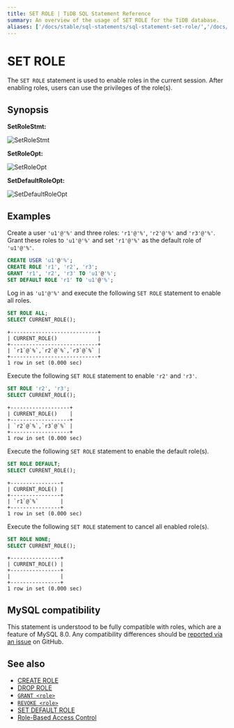 ```yaml
---
title: SET ROLE | TiDB SQL Statement Reference
summary: An overview of the usage of SET ROLE for the TiDB database.
aliases: ['/docs/stable/sql-statements/sql-statement-set-role/','/docs/v4.0/sql-statements/sql-statement-set-role/']
---
```


# SET ROLE

The `SET ROLE` statement is used to enable roles in the current session. After enabling roles, users can use the privileges of the role(s).

## Synopsis

**SetRoleStmt:**

![SetRoleStmt](https://docs-download.pingcap.com/media/images/docs/sqlgram/SetRoleStmt.png)

**SetRoleOpt:**

![SetRoleOpt](https://docs-download.pingcap.com/media/images/docs/sqlgram/SetRoleOpt.png)

**SetDefaultRoleOpt:**

![SetDefaultRoleOpt](https://docs-download.pingcap.com/media/images/docs/sqlgram/SetDefaultRoleOpt.png)

## Examples

Create a user `'u1'@'%'` and three roles: `'r1'@'%'`, `'r2'@'%'` and `'r3'@'%'`. Grant these roles to `'u1'@'%'` and set `'r1'@'%'` as the default role of `'u1'@'%'`.


```sql
CREATE USER 'u1'@'%';
CREATE ROLE 'r1', 'r2', 'r3';
GRANT 'r1', 'r2', 'r3' TO 'u1'@'%';
SET DEFAULT ROLE 'r1' TO 'u1'@'%';
```

Log in as `'u1'@'%'` and execute the following `SET ROLE` statement to enable all roles.


```sql
SET ROLE ALL;
SELECT CURRENT_ROLE();
```

```
+----------------------------+
| CURRENT_ROLE()             |
+----------------------------+
| `r1`@`%`,`r2`@`%`,`r3`@`%` |
+----------------------------+
1 row in set (0.000 sec)
```

Execute the following `SET ROLE` statement to enable `'r2'` and `'r3'`.


```sql
SET ROLE 'r2', 'r3';
SELECT CURRENT_ROLE();
```

```
+-------------------+
| CURRENT_ROLE()    |
+-------------------+
| `r2`@`%`,`r3`@`%` |
+-------------------+
1 row in set (0.000 sec)
```

Execute the following `SET ROLE` statement to enable the default role(s).


```sql
SET ROLE DEFAULT;
SELECT CURRENT_ROLE();
```

```
+----------------+
| CURRENT_ROLE() |
+----------------+
| `r1`@`%`       |
+----------------+
1 row in set (0.000 sec)
```

Execute the following `SET ROLE` statement to cancel all enabled role(s).


```sql
SET ROLE NONE;
SELECT CURRENT_ROLE();
```

```
+----------------+
| CURRENT_ROLE() |
+----------------+
|                |
+----------------+
1 row in set (0.000 sec)
```

## MySQL compatibility

This statement is understood to be fully compatible with roles, which are a feature of MySQL 8.0. Any compatibility differences should be [reported via an issue](https://github.com/pingcap/tidb/issues/new/choose) on GitHub.

## See also

* [CREATE ROLE](/sql-statements/sql-statement-create-role.md)
* [DROP ROLE](/sql-statements/sql-statement-drop-role.md)
* [`GRANT <role>`](/sql-statements/sql-statement-grant-role.md)
* [`REVOKE <role>`](/sql-statements/sql-statement-revoke-role.md)
* [SET DEFAULT ROLE](/sql-statements/sql-statement-set-default-role.md)
* [Role-Based Access Control](/role-based-access-control.md)
